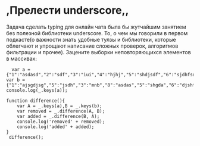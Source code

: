 # ,Прелести underscore,,

Задача сделать typing для онлайн чата была бы жутчайшим занятием без полезной библиотеки underscore. То, о чем мы говорили в первом подкасте(о важности знать удобные тулзы и библиотеки, которые облегчают и упрощают написание сложных проверок, алгоритмов фильтрации и прочее). Зацените выборки неповторяющихся элементов в массивах:

      var a = {"1":"asdasd","2":"sdf","3":"iui","4":"hjhj","5":"shdjsdf","6":"sjdhfsdhf"};
    var b = {"1":"ajsgdjsg","5":"jsdh","3":"mnb","8":"asdas","5":"shgda","6":"djshf"};
    console.log(_.keys(a));
    
    function difference(){
        var A = _.keys(a),B = _.keys(b);
        var removed = _.difference(A, B);
        var added = _.difference(B, A);
        console.log('removed' + removed);
        console.log('added' + added);   
    }
     difference();